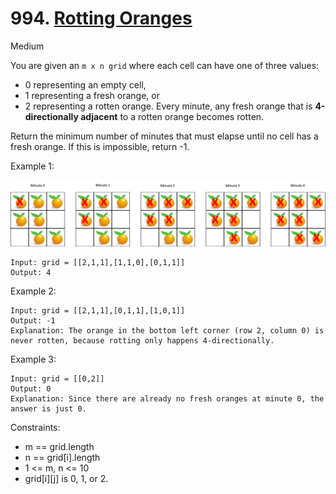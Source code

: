 # 994. [Rotting Oranges](https://leetcode.com/problems/rotting-oranges/)

Medium

You are given an ```m x n grid``` where each cell can have one of three values:

- 0 representing an empty cell,
- 1 representing a fresh orange, or
- 2 representing a rotten orange.
Every minute, any fresh orange that is **4-directionally adjacent** to a rotten orange becomes rotten.

Return the minimum number of minutes that must elapse until no cell has a fresh orange. If this is impossible, return -1.

Example 1:

![img](1.png)

```shell
Input: grid = [[2,1,1],[1,1,0],[0,1,1]]
Output: 4
```

Example 2:

```shell
Input: grid = [[2,1,1],[0,1,1],[1,0,1]]
Output: -1
Explanation: The orange in the bottom left corner (row 2, column 0) is never rotten, because rotting only happens 4-directionally.
```

Example 3:

```shell
Input: grid = [[0,2]]
Output: 0
Explanation: Since there are already no fresh oranges at minute 0, the answer is just 0.
```

Constraints:

- m == grid.length
- n == grid[i].length
- 1 <= m, n <= 10
- grid[i][j] is 0, 1, or 2.
